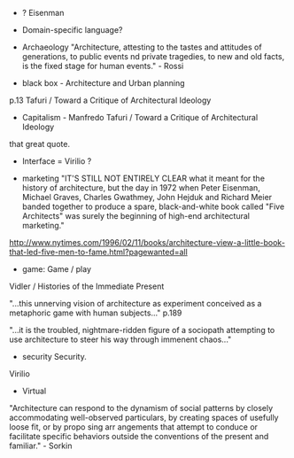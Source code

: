 
* ? Eisenman

* Domain-specific language?

* Archaeology "Architecture, attesting to the tastes and attitudes of generations, to public events nd private tragedies, to new and old facts, is the fixed stage for human events." - Rossi

* black box - Architecture and Urban planning

p.13 Tafuri  / Toward a Critique of Architectural Ideology

* Capitalism - Manfredo Tafuri / Toward a Critique of Architectural Ideology

that great quote.


* Interface = Virilio ? 

* marketing "IT'S STILL NOT ENTIRELY CLEAR what it meant for the history of architecture, but the day in 1972 when Peter Eisenman, Michael Graves, Charles Gwathmey, John Hejduk and Richard Meier banded together to produce a spare, black-and-white book called "Five Architects" was surely the beginning of high-end architectural marketing."

http://www.nytimes.com/1996/02/11/books/architecture-view-a-little-book-that-led-five-men-to-fame.html?pagewanted=all

* game: Game / play

Vidler / Histories of the Immediate Present

"...this unnerving vision of architecture as experiment conceived as a metaphoric game with human subjects..." p.189

"...it is the troubled, nightmare-ridden figure of a sociopath attempting to use architecture to steer his way through immenent chaos..."

* security 
Security.

Virilio

* Virtual


"Architecture can respond to the dynamism of social patterns by closely accommodating well-observed particulars, by creating spaces of usefully loose fit, or by propo sing arr angements that attempt to conduce or facilitate specific behaviors outside the conventions of the present and familiar." - Sorkin